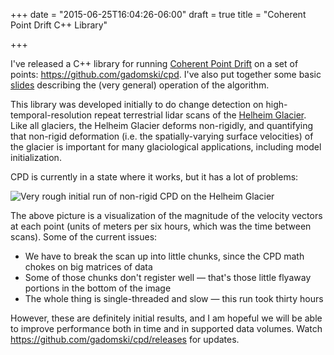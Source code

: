 +++
date = "2015-06-25T16:04:26-06:00"
draft = true
title = "Coherent Point Drift C++ Library"

+++

I've released a C++ library for running [Coherent Point Drift](https://sites.google.com/site/myronenko/research/cpd) on a set of points: https://github.com/gadomski/cpd.
I've also put together some basic [slides](/cpd-presentation/) describing the (very general) operation of the algorithm.

This library was developed initially to do change detection on high-temporal-resolution repeat terrestrial lidar scans of the [Helheim Glacier](http://en.wikipedia.org/wiki/Helheim_Glacier).
Like all glaciers, the Helheim Glacier deforms non-rigidly, and quantifying that non-rigid deformation (i.e. the spatially-varying surface velocities) of the glacier is important for many glaciological applications, including model initialization.

CPD is currently in a state where it works, but it has a lot of problems:

![Very rough initial run of non-rigid CPD on the Helheim Glacier](/images/helheim-cpd-magnitude.png)

The above picture is a visualization of the magnitude of the velocity vectors at each point (units of meters per six hours, which was the time between scans).
Some of the current issues:

- We have to break the scan up into little chunks, since the CPD math chokes on big matrices of data
- Some of those chunks don't register well — that's those little flyaway portions in the bottom of the image
- The whole thing is single-threaded and slow — this run took thirty hours

However, these are definitely initial results, and I am hopeful we will be able to improve performance both in time and in supported data volumes.
Watch https://github.com/gadomski/cpd/releases for updates.
